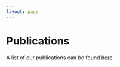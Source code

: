 ```yaml
---
layout: page
---
```


# Publications

A list of our publications can be found [here](https://scholar.google.com/citations?user=F-sGJEIAAAAJ&hl=en&oi=ao).